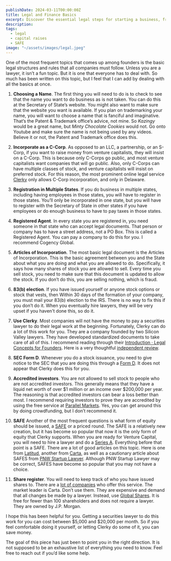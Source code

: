 ```yaml
---
publishDate: 2024-03-11T00:00:00Z
title: Legal and Finance Basics
excerpt: Discover the essential legal steps for starting a business, from choosing a name and incorporating to managing share registers and complying with investor regulations.
description: 
tags:
  - legal
  - capital raises
  - SAFE
image: "~/assets/images/legal.jpeg"
---
```


One of the most frequent topics that comes up among founders is the basic legal structures and rules that all companies must follow.   Unless you are a lawyer, it isn’t a fun topic.  But it is one that everyone has to deal with.   So much has been written on this topic, but I feel that I can add by dealing with all the basics at once.

1. **Choosing a Name**.   The first thing you will need to do is to check to see that the name you want to do business as is not taken.  You can do this at the Secretary of State’s website.  You might also want to make sure that the website you want is available.    If you plan on trademarking your name, you will want to choose a name that is fanciful and imaginative.  That’s the Patent & Trademark office’s advice, not mine.   So _Kazingy_ would be a great name, but _Minty Chocolate Cookies_ would not.  Go onto Youtube and make sure the name is not being used by any videos.  Believe it or not, the Patent and Trademark office does this.

2. **Incorporate as a C-Corp**.  As opposed to an LLC, a partnership, or an S-Corp, if you want to raise money from venture capitalists, they will insist on a C-Corp. This is because only C-Corps go public, and most venture capitalists want companies that will go public.  Also, only C-Corps can have multiple classes of stock, and venture capitalists will insist on preferred stock.  For this reason, the most prominent online legal service [Clerky](https://clerky.com) only allows C-Corp incorporation, and only in Delaware.

3. **Registration in Multiple States**.  If you do business in multiple states, including having employees in those states, you will have to register in those states.  You’ll only be incorporated in one state, but you will have to register with the Secretary of State in other states if you have employees or do enough business to have to pay taxes in those states.  

4. **Registered Agent**.  In every state you are registered in, you need someone in that state who can accept legal documents.  That person or company has to have a street address, not a PO Box.  This is called a Registered Agent.  You can pay a company to do this for you.  I recommend Cogency Global.

5. **Articles of Incorporation**.  The most basic legal document is the Articles of Incorporation.  This is the basic agreement between you and the State about what you are doing and what you are allowed to do.   Specifically, it says how many shares of stock you are allowed to sell.   Every time you sell stock, you need to make sure that this document is updated to allow the stock.  If you don’t do this, you are selling nothing, which is fraud.

6. **83(b) election**.  If you have issued yourself or anyone stock options or stock that vests, then Within 30 days of the formation of your company, you must mail your 83(b) election to the IRS.  There is no way to fix this if you don’t do it. When you eventually hire lawyers, they will be very upset if you haven't done this, so do it.

7. **Use Clerky**.  Most companies will not have the money to pay a securities lawyer to do their legal work at the beginning.  Fortunately, Clerky can do a lot of this work for you.  They are a company founded by two Silicon Valley lawyers. They have developed standardized documents to take care of all of this.   I recommend reading through their [Introduction · Legal Concepts for Founders](https://handbooks.clerky.com/legal-concepts).  Here is a very thoughtful [independent review](https://satchel.com/incorporation/).

8. **SEC Form D**.  Whenever you do a stock issuance, you need to give notice to the SEC that you are doing this through a [Form D](https://www.sec.gov/info/smallbus/cfformd).  It does not appear that Clerky does this for you.

9. **Accredited investors**.  You are not allowed to sell stock to people who are not accredited investors.   This generally means that they have a liquid net worth of over $1 million or an income over $200,000 per year.  The reasoning is that accredited investors can bear a loss better than most.   I recommend requiring investors to prove they are accredited by using the free service at [Parallel Markets](http://parallelmarkets.com).   Yes, you can get around this by doing crowdfunding, but I don’t recommend it.

10. **SAFE**  Another of the most frequent questions is what form of equity should be issued, a [SAFE](https://en.wikipedia.org/wiki/Simple_agreement_for_future_equity) or a priced round.   The SAFE is a relatively new creation, but it has become so popular that now it is the only form of equity that Clerky supports.  When you are ready for Venture Capital, you will need to hire a lawyer and do a [Series A](https://en.wikipedia.org/wiki/Series_A_round).  Everything before that point is a SAFE.  There are a lot of good articles on this topic.  Here is one from [Latitud](https://www.latitud.com/blog/convertible-note-safe-priced-equity-round-difference), another from [Carta](https://carta.com/blog/priced-round/),  as well as a cautionary article about SAFES from [PNW Startup Lawyer](http://pnwstartuplawyer.com/post-money-safes/).   Although PNW Startup Lawyer may be correct, SAFES have become so popular that you may not have a choice.

11. **Share register**.  You will need to keep track of who you have issued shares to.  There are a [lot of companies](https://www.g2.com/categories/equity-management) who offer this service. The market leader is Carta.  Don’t use them.  They are expensive and demand that all changes be made by a lawyer.  Instead, use [Global Shares](https://www.globalshares.com/private-companies/).  It is free for fewer than 100 shareholders and does not require a lawyer.   They are owned by J.P. Morgan.

I hope this has been helpful for you.   Getting a securities lawyer to do this work for you can cost between $5,000 and $20,000 per month.  So if you feel comfortable doing it yourself, or letting Clerky do some of it, you can save money.

The goal of this piece has just been to point you in the right direction.  It is not supposed to be an exhaustive list of everything you need to know.  Feel free to reach out if you’d like some help.
